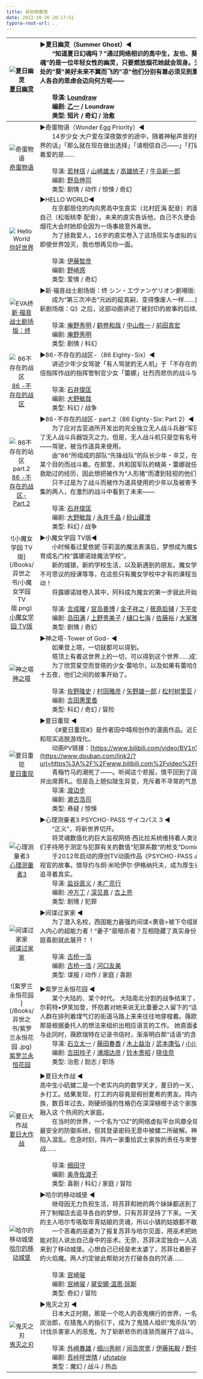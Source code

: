 ```yaml
---
title: 异世映像馆
date: 2022-10-26 20:17:51
typora-root-url: ..
---
```


| <img src="/Books/异世之书/夏日幽灵.jpg" alt="夏日幽灵" style="zoom:100%;" />[夏日幽灵](https://movie.douban.com/subject/35368245/) | ▶夏日幽灵（Summer Ghost）◀<br/>  “知道夏日幻魂吗？”通过网络相识的高中生，友也、葵、凉。据称，都市传说中被称作“夏日幻魂”的是一位年轻女性的幽灵，只要燃放烟花她就会现身。无法迈向心仪人生的“友也”寻找不到容身之处的"葵"美好未来不翼而飞的"凉"他们分别有着必须见到夏日幻魂的理由。在生与死交织的夏夜，三人各自的思虑会迈向何方呢——<br/><br/>  导演: [Loundraw](https://movie.douban.com/celebrity/1414947/)<br/>  编剧: [乙一](https://movie.douban.com/celebrity/1274890/) / Loundraw<br/>  类型: 短片 / 奇幻 / 治愈 |
| :----------------------------------------------------------: | :----------------------------------------------------------- |
| <img src="/Books/异世之书/奇蛋物语.jpg" alt="奇蛋物语" style="zoom:100%;" />[奇蛋物语](https://movie.douban.com/subject/35216228/) | ▶奇蛋物语（Wonder Egg Priority）◀<br/>  14岁少女·大户爱在深夜散步的途中，随着神秘声音的指引，获得了一枚「蛋」。「如果想要改变世界的话」「那么就在现在做出选择」「请相信自己——」「打破这枚蛋——」而在打破「蛋」之后，等待着爱的是……<br/><br/>  导演: [若林信](https://movie.douban.com/celebrity/1432440/) / [山崎雄太](https://movie.douban.com/celebrity/1432335/) / [高雄统子](https://movie.douban.com/celebrity/1335834/) / [牛岛新一郎](https://movie.douban.com/celebrity/1406613/)<br/>  编剧: [野岛伸司](https://movie.douban.com/celebrity/1035694/)<br/>  类型: 剧情 / 动作 / 惊悚 / 奇幻 |
| <img src="/Books/异世之书/Hello World.jpg" alt="Hello World" style="zoom:100%;" />[你好世界](https://movie.douban.com/subject/30401194/) | ▶HELLO WORLD◀<br/>  在京都居住的内向男高中生直实（北村匠海 配音）的面前，突然出现从10年后穿越而来26岁的自己（松坂桃李 配音）。未来的直实告诉他，自己不久便会与琉璃（滨边美波 配音）相爱，可是之后烟花大会时她却会因为一场事故意外离世。<br/>　　为了拯救爱人，16岁的直实卷入了这场现实与虚拟的记忆世界，经历了一系列超乎想象的事情。即使世界毁灭，我也想再见你一面。<br/><br/>  导演: [伊藤智彦](https://movie.douban.com/celebrity/1315992/)<br/>  编剧: [野崎惑](https://movie.douban.com/celebrity/1376097/)<br/>  类型: 爱情  / 奇幻 |
| <img src="/Books/异世之书/EVA终.jpg" alt="EVA终" style="zoom:100%;" />[新·福音战士剧场版：终](https://movie.douban.com/subject/10428501/) | ▶新·福音战士剧场版：终 シン・エヴァンゲリオン劇場版:│▌◀<br/>  成为“第三次冲击”元凶的碇真嗣，变得像废人一样……真嗣还能振作起来吗？2012年《福音战士新剧场版：Q》之后，这部动画讲述了被封印的故事的后续。<br/><br/>  导演: [庵野秀明](https://movie.douban.com/celebrity/1059748/) / [鹤卷和哉](https://movie.douban.com/celebrity/1005624/) / [中山胜一](https://movie.douban.com/celebrity/1431721/) / [前田真宏](https://movie.douban.com/celebrity/1314381/)<br/>  编剧: [庵野秀明](https://movie.douban.com/celebrity/1059748/)<br/>  类型: 剧情 / 科幻 |
| <img src="/Books/异世之书/86不存在的战区.jpg" alt="86不存在的战区" style="zoom:100%;" />[86 -不存在的战区](https://movie.douban.com/subject/33392923/) | ▶86-不存在的战区-（86 Eighty-Six）◀<br/>  讲述少年少女驾驶「有人驾驶的无人机」于「不存在的第86区」奋战，少年「辛」，与透过特殊通信指挥作战的指挥管制官少女「蕾娜」壮烈而悲伤的战斗与离别的故事。<br/><br/>  导演: [石井俊匡](https://movie.douban.com/celebrity/1431823/)<br/>  编剧: [大野敏哉](https://movie.douban.com/celebrity/1382641/)<br/>  类型: 科幻 / 战争 |
| <img src="/Books/异世之书/86不存在的站区 part.2.jpg" alt="86不存在的站区 part.2" style="zoom:100%;" />[86 -不存在的战区- Part.2](https://movie.douban.com/subject/35510433/) | ▶86-不存在的战区- part.2（86 Eighty-Six: Part 2）◀<br/>  为了应对吉亚迪所开发出的完全独立无人战斗兵器“军团”的入侵，其邻国圣格诺利亚共和国开发了无人战斗兵器毁灭之力。但是，无人战斗机只是空有名号，实际是没有被认可为”人“的人们——86——驾驶，被当作道具来使用。<br/>　　由”86“所组成的部队“先锋战队”的队长少年・辛艾，在只能等待着死亡的令人绝望的战场上为了某个目的而战斗着。在那里，共和国军队的精英・蕾娜就任了新任指挥管制官。她小时候有着被86所救助过的经历，因此想把被作为“人形猪”而遭到轻视的他们作为正常人类来对待。<br/>　　只不过是为了战斗而被作为道具使用的少年以及被寄予了未来期望的精英才女，本不应当有所交集的两人，在激烈的战斗中看到了未来——<br/><br/>  导演: [石井俊匡](https://movie.douban.com/celebrity/1431823/)<br/>  编剧: [大野敏哉](https://movie.douban.com/celebrity/1382641/) / [永井千晶](https://movie.douban.com/subject_search?search_text=永井千晶) / [砂山藏澄](https://movie.douban.com/celebrity/1436574/)<br/>  类型: 科幻 / 战争 |
| ![小魔女学园 TV版](/Books/异世之书/小魔女学园 TV版.png)[小魔女学园 TV版](https://movie.douban.com/subject/26826078/) | ▶小魔女学园 TV版◀<br/>  小时候看过夏依妮·莎莉温的魔法表演后，梦想成为魔女的阿科，进入了与莎莉温相同的传统魔女育成名门校“露娜诺娃魔法学校”。<br/>　　新的城镇，新的学校生活，以及新遇到的朋友。魔女学校中的扫帚飞行课程以及充满魔法气息的不可思议的授课等等，在这些只有魔女学校中才有的课程当中，阿科与萝特、苏西等人引发了大骚动！<br/>　　将露娜诺娃卷入其中，阿科成为魔女的第一步就此开始——<br/><br/>  导演: [吉成曜](https://movie.douban.com/celebrity/1367065/) / [宫岛善博](https://movie.douban.com/celebrity/1432120/) / [金子祥之](https://movie.douban.com/celebrity/1432081/) / [筱原启辅](https://movie.douban.com/celebrity/1432298/) / [下平佑一](https://movie.douban.com/celebrity/1434538/) / [铃木芳成](https://movie.douban.com/celebrity/1431731/) / [有富兴二](https://movie.douban.com/celebrity/1431929/) / [粟井重纪](https://movie.douban.com/celebrity/1432426/)<br/>  编剧: [岛田满](https://movie.douban.com/celebrity/1049460/) / [上野贵美子](https://movie.douban.com/celebrity/1318419/) / [樋口七海](https://movie.douban.com/celebrity/1434537/) / [佐藤裕](https://movie.douban.com/subject_search?search_text=佐藤裕) / [大冢雅彦](https://movie.douban.com/celebrity/1314117/)<br/>  类型: 剧情 / 奇幻 |
| ![神之塔](/Books/异世之书/神之塔.jpg)[神之塔](https://movie.douban.com/subject/34982902/) | ▶神之塔-Tower of God- ◀<br/>  如果登上塔，一切就都可以得到。<br/>　　塔顶上有着这世界上的一切，可以得到这个世界……成为神。<br/>　　为了欣赏星空而登塔的少女·蕾哈尔，以及如果有蕾哈尔这样的女朋友就什么也不需要了的少年·二十五夜，他们之间的故事开始了。<br/><br/>  导演: [佐野隆史](https://movie.douban.com/celebrity/1432240/) / [村田雅彦](https://movie.douban.com/celebrity/1398853/) / [矢野雄一郎](https://movie.douban.com/celebrity/1321072/) / [松村树里亚](https://movie.douban.com/celebrity/1432333/) / [工藤宽显](https://movie.douban.com/celebrity/1431933/) / [土屋康郎](https://movie.douban.com/celebrity/1431925/) / [佐藤光](https://movie.douban.com/celebrity/1434489/)<br/>  编剧: [吉田惠里香](https://movie.douban.com/celebrity/1355500/)<br/>  类型: 科幻 / 奇幻 / 冒险 |
| ![夏日重现](/Books/异世之书/夏日重现.jpg)[夏日重现](https://movie.douban.com/subject/35351365/) | ▶夏日重现 ◀<br/>  《#夏日重现#》是作者田中靖规创作的漫画作品。近日，该漫画宣布完结，同时动画化、真人化和现实逃脱游戏化。<br/>　　动画PV链接：[https://www.bilibili.com/video/BV1nT4y1o75T](https://www.douban.com/link2/?url=https%3A%2F%2Fwww.bilibili.com%2Fvideo%2FBV1nT4y1o75T&link2key=f7b69bdebe)<br/>　　青梅竹马的潮死了——。听闻这个悲报，慎平回到了阔别已久的故乡和歌山市·日都岛与家人再会并出席葬礼。但是岛上貌似陡生异变，充斥着不寻常的气息……？<br/>  导演: [渡边步](https://movie.douban.com/celebrity/1317548/)<br/>  编剧: [濑古浩司](https://movie.douban.com/celebrity/1363603/)<br/>  类型: 悬疑 / 惊悚<br/> |
| ![心理测量者3](/Books/异世之书/心理测量者3.jpg)[心理测量者3](https://movie.douban.com/subject/30486591/) | ▶心理测量者3 PSYCHO-PASS サイコパス 3  ◀<br/>  “正义”，将新世界切开。<br/>　　将灵魂数值化的巨大监视网络·西比拉系统维持着人类治安的近未来。在不断改变的世界中，刑警们手持用于测定与犯罪有关的数值“犯罪系数”的枪支“Dominator”，追捕着犯下罪行之前的“潜在犯”。<br/>　　于2012年启动的原创TV动画作品《PSYCHO-PASS 心理测量者》的第三期作品，是两位新人监视官的故事。慎导灼与炯·米哈伊尔·伊格纳托夫，成为厚生省公安局的刑警，在这个不断改变的世界中追寻着真实。<br/>  导演: [盐谷直义](https://movie.douban.com/celebrity/1316915/) / [本广克行](https://movie.douban.com/celebrity/1137425/)<br/>  编剧: [冲方丁](https://movie.douban.com/celebrity/1251432/) / [深见真](https://movie.douban.com/celebrity/1360317/) / [吉上亮](https://movie.douban.com/celebrity/1426062/)<br/>  类型: 剧情 / 犯罪 |
| ![间谍过家家](/Books/异世之书/间谍过家家.jpg)[间谍过家家](https://movie.douban.com/subject/35258427/) | ▶间谍过家家 ◀<br/>  为了潜入名校，西国能力最强的间谍<黄昏>被下令组建家庭.但是，他的“女儿”居然是能够读取他人内心的超能力者！“妻子”是暗杀者？互相隐藏了真实身份的新家庭，面临考验与世界危机的痛快家庭喜剧就此展开！！<br/><br/>  导演: [古桥一浩](https://movie.douban.com/celebrity/1316475/)<br/>  编剧: [古桥一浩](https://movie.douban.com/celebrity/1316475/) / [河口友美](https://movie.douban.com/subject_search?search_text=河口友美)<br/>  类型: 谍报 / 动作 / 家庭 / 喜剧 |
| ![紫罗兰永恒花园 ](/Books/异世之书/紫罗兰永恒花园 .jpg)[紫罗兰永恒花园](https://movie.douban.com/subject/26805209/) | ▶紫罗兰永恒花园 ◀<br/>  某个大陆的、某个时代。 大陆南北分割的战争结束了，世界走向了和平。 在战争中作为军人的薇尔莉特•伊芙加登，怀抱着对她来说无比重要之人留下的“话语”，离开军队来到了大港口城市。 踊跃的人群在排列着煤气灯的街道马路上来来往往地穿梭着。薇欧瑞特在街道上找到了“代写书信”的工作。那是根据委托人的想法来组织出相应语言的工作。 她直面委托人、触碰着他们内心深处的坦率感情。与此同时，薇欧瑞特在记录书信时，渐渐明白那“话语”的含义。<br/>  导演: [石立太一](https://movie.douban.com/celebrity/1386131/) / [藤田春香](https://movie.douban.com/celebrity/1420526/) / [木上益治](https://movie.douban.com/celebrity/1386132/) / [武本康弘](https://movie.douban.com/celebrity/1274468/) / [小川太一](https://movie.douban.com/celebrity/1387260/) / [山村卓也](https://movie.douban.com/celebrity/1406679/) / [北之原孝将](https://movie.douban.com/celebrity/1426720/)<br/>  编剧: [吉田玲子](https://movie.douban.com/celebrity/1275219/) / [浦畑达彦](https://movie.douban.com/celebrity/1314505/) / [铃木贵昭](https://movie.douban.com/celebrity/1428916/) / [晓佳奈](https://movie.douban.com/celebrity/1386928/)<br/>  类型: 治愈 / 励志 / 职场 |
| ![夏日大作战](/Books/异世之书/夏日大作战.jpg)[夏日大作战](https://movie.douban.com/subject/3908423/) | ▶夏日大作战 ◀<br/>高中生小矶健二是一个老实内向的数学天才，夏日的一天，他应邀来到美丽的学姐——阵内夏希的家乡打工。结果发现，打工的内容竟是假扮夏希的男友。阵内家祖上曾是与德川军团殊死激战的武士家族，数百年过去，刚硬顽强的性格仍在深深植根于这个家族的灵魂之中。最初的拘谨过后，健二渐渐融入这 个热闹的大家庭。<br/>　　在当时的世界，一个名为“OZ”的网络虚拟平台风靡全球，16亿人为之神魂颠倒。它拥有号称世上最安全的防御系统，但其登录密码无意中被健二所破解。神秘黑客入侵OZ，虚拟网络和现实社会顿时陷入混乱。危急时刻，阵内一家重拾武士家族的责任与荣誉，与破坏者A.I.展开了紧张激烈的夏日大作战……<br/><br/>  导演: [细田守](https://movie.douban.com/celebrity/1274299/)<br/>  编剧: [奥寺佐渡子](https://movie.douban.com/celebrity/1275946/)<br/>  类型: 喜剧 / 科幻 / 家庭 / 冒险 |
| ![哈尔的移动城堡](/Books/异世之书/哈尔的移动城堡.jpg)[哈尔的移动城堡](https://movie.douban.com/subject/1308807/) | ▶哈尔的移动城堡 ◀<br/>  继母因无力负担生活，将苏菲和她的两个妹妹都送到了制帽店去当学徒。两个妹妹很快先后就离开了制帽店去追寻各自的梦想，只有苏菲坚持了下来。一天，小镇旁边来了一座移动堡垒，传说堡垒的主人哈尔专吸取年青姑娘的灵魂，所以小镇的姑娘都不敢靠近。<br/>　　一个恶毒的巫婆为了报复苏菲与哈尔见面，用巫术把她变成了一个80岁的老太婆，而且苏菲还不能对别人说出自己身中的巫术。无奈，苏菲决定独自一人逃离小镇。天黑了，虚弱的苏菲没走多远，来到了移动城堡。心想自己已经是老太婆了，苏菲壮着胆子走进了城堡。不想，遇到了和她遭遇相同的火焰魔。两人约定彼此帮助对方打破各自的咒语……<br/><br/>  导演: [宫崎骏](https://movie.douban.com/celebrity/1054439/)<br/>  编剧: [宫崎骏](https://movie.douban.com/celebrity/1054439/) / [黛安娜·温恩·琼斯](https://movie.douban.com/celebrity/1023422/)<br/>  类型: 奇幻 / 冒险 |
| ![鬼灭之刃](/Books/异世之书/鬼灭之刃.jpg)[鬼灭之刃](https://movie.douban.com/subject/30210221/) | ▶鬼灭之刃 ◀<br/>  日本大正时期，那是一个吃人的恶鬼横行的世界，一名家人被鬼杀死，妹妹也变成了鬼的主人公炭治郎，在猎鬼人的指引下，成为了鬼猎人组织“鬼杀队”的一员，为了让妹妹祢豆子变回人类，为了讨伐杀害家人的恶鬼，为了斩断悲伤的连锁而展开了战斗。<br/><br/>  导演: [外崎春雄](https://movie.douban.com/celebrity/1362038/) / [细川秀树](https://movie.douban.com/celebrity/1431809/) / [间岛崇宽](https://movie.douban.com/celebrity/1431705/) / [伊藤祐毅](https://movie.douban.com/celebrity/1432401/) / [野中卓也](https://movie.douban.com/celebrity/1435330/) / [五味伸介](https://movie.douban.com/celebrity/1432119/) / [宫原秀二](https://movie.douban.com/celebrity/1431836/) / [高桥贤](https://movie.douban.com/celebrity/1432449/)<br/>  编剧: [吾峠呼世晴](https://movie.douban.com/celebrity/1434325/) / [ufotable](https://movie.douban.com/subject_search?search_text=ufotable)<br/>  类型：魔幻 / 战斗 / 热血 |

